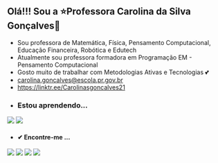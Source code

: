## Olá!!! Sou a ⭐Professora Carolina da Silva Gonçalves🌹
- Sou professora de Matemática, Física, Pensamento Computacional, Educação Financeira, Robótica e Edutech 
-  Atualmente sou professora formadora em Programação EM - Pensamento Computacional
- Gosto muito de trabalhar com Metodologias Ativas e Tecnologias :two_hearts:
- carolina.goncalves@escola.pr.gov.br
- https://linktr.ee/Carolinasgoncalves21
- ### Estou aprendendo...
[![](https://img.shields.io/badge/JavaScript-323330?style=for-the-badge&logo=javascript&logoColor=F7DF1E)](https://editor.p5js.org/)
[![](https://img.shields.io/badge/Scratch-4D97FF?style=for-the-badge&logo=Scratch&logoColor=white)](https://scratch.mit.edu/)
- #### ✔ Encontre-me ... 
[![](https://img.shields.io/badge/Instagram-E4405F?style=for-the-badge&logo=instagram&logoColor=white)](http://www.instagram.com/carolinasgoncalves21/)
[![](https://img.shields.io/badge/YouTube-FF0000?style=for-the-badge&logo=youtube&logoColor=white)](https://www.youtube.com/channel/UCKYVzf-O9nxtCThswQ9RtLg)
[![](https://img.shields.io/badge/GitHub-100000?style=for-the-badge&logo=github&logoColor=white)](https://github.com/Carolinasgoncalves21)
[![](https://img.shields.io/badge/LinkedIn-0077B5?style=for-the-badge&logo=linkedin&logoColor=white)](https://www.linkedin.com/in/carolina-da-silva-gon%C3%A7alves-378b35119/)
